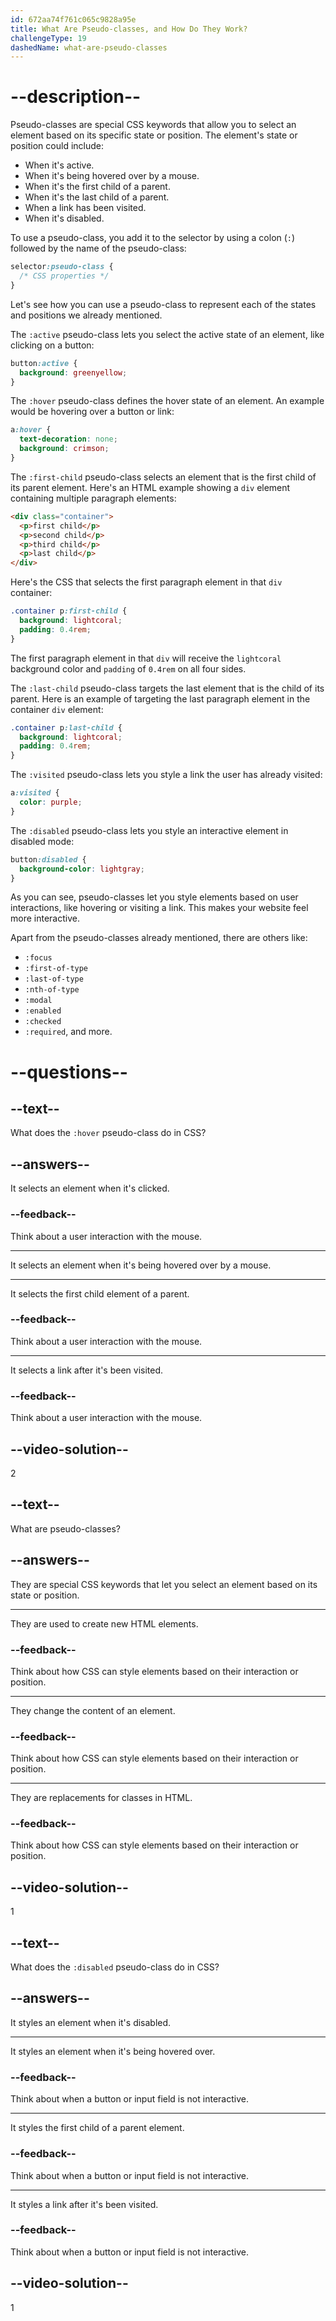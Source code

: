 ```yaml
---
id: 672aa74f761c065c9828a95e
title: What Are Pseudo-classes, and How Do They Work?
challengeType: 19
dashedName: what-are-pseudo-classes
---
```


# --description--

Pseudo-classes are special CSS keywords that allow you to select an element based on its specific state or position. The element's state or position could include:

- When it's active.
- When it's being hovered over by a mouse.
- When it's the first child of a parent.
- When it's the last child of a parent.
- When a link has been visited.
- When it's disabled.

To use a pseudo-class, you add it to the selector by using a colon (`:`) followed by the name of the pseudo-class: 

```css
selector:pseudo-class {
  /* CSS properties */
}
```

Let's see how you can use a pseudo-class to represent each of the states and positions we already mentioned.

The `:active` pseudo-class lets you select the active state of an element, like clicking on a button:

```css
button:active {
  background: greenyellow;
}
```

The `:hover` pseudo-class defines the hover state of an element. An example would be hovering over a button or link:

```css
a:hover {
  text-decoration: none;
  background: crimson;
}
```

The `:first-child` pseudo-class selects an element that is the first child of its parent element. Here's an HTML example showing a `div` element containing multiple paragraph elements:

```html
<div class="container">
  <p>first child</p>
  <p>second child</p>
  <p>third child</p>
  <p>last child</p>
</div>
```

Here's the CSS that selects the first paragraph element in that `div` container: 

```css
.container p:first-child {
  background: lightcoral;
  padding: 0.4rem;
}
```

The first paragraph element in that `div` will receive the `lightcoral` background color and `padding` of `0.4rem` on all four sides. 

The `:last-child` pseudo-class targets the last element that is the child of its parent. Here is an example of targeting the last paragraph element in the container `div` element:

```css
.container p:last-child {
  background: lightcoral;
  padding: 0.4rem;
}
```

The `:visited` pseudo-class lets you style a link the user has already visited:

```css
a:visited {
  color: purple;
}
```

The `:disabled` pseudo-class lets you style an interactive element in disabled mode:

```css
button:disabled {
  background-color: lightgray;  
}
```

As you can see, pseudo-classes let you style elements based on user interactions, like hovering or visiting a link. This makes your website feel more interactive.

Apart from the pseudo-classes already mentioned, there are others like:

- `:focus`
- `:first-of-type`
- `:last-of-type`
- `:nth-of-type`
- `:modal`
- `:enabled`
- `:checked`
- `:required`, and more.

# --questions--

## --text--

What does the `:hover` pseudo-class do in CSS?

## --answers--

It selects an element when it's clicked.

### --feedback--

Think about a user interaction with the mouse.

---

It selects an element when it's being hovered over by a mouse.

---

It selects the first child element of a parent.

### --feedback--

Think about a user interaction with the mouse.

---

It selects a link after it's been visited.

### --feedback--

Think about a user interaction with the mouse.

## --video-solution--

2

## --text--

What are pseudo-classes?

## --answers--

They are special CSS keywords that let you select an element based on its state or position.

---

They are used to create new HTML elements.

### --feedback--

Think about how CSS can style elements based on their interaction or position.

---

They change the content of an element.

### --feedback--

Think about how CSS can style elements based on their interaction or position.

---

They are replacements for classes in HTML.

### --feedback--

Think about how CSS can style elements based on their interaction or position.

## --video-solution--

1

## --text--

What does the `:disabled` pseudo-class do in CSS?

## --answers--

It styles an element when it's disabled.

---

It styles an element when it's being hovered over.

### --feedback--

Think about when a button or input field is not interactive.

---

It styles the first child of a parent element.

### --feedback--

Think about when a button or input field is not interactive.

---

It styles a link after it's been visited.

### --feedback--

Think about when a button or input field is not interactive.

## --video-solution--

1
